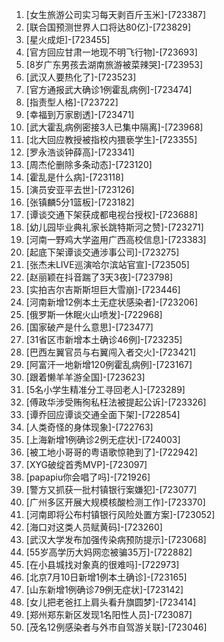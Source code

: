 
1. [女生旅游公司实习每天剥百斤玉米]-[723387]
1. [联合国预测世界人口将达80亿]-[723829]
1. [星火成炬]-[723455]
1. [官方回应甘肃一地现不明飞行物]-[723693]
1. [8岁广东男孩去湖南旅游被菜辣哭]-[723953]
1. [武汉人要热化了]-[723523]
1. [官方通报武大确诊1例霍乱病例]-[723474]
1. [指责型人格]-[723722]
1. [幸福到万家剧透]-[723471]
1. [武大霍乱病例密接3人已集中隔离]-[723968]
1. [北大回应教授被指校内猥亵学生]-[723355]
1. [罗永浩谈钟薛高]-[723341]
1. [周杰伦删除多条动态]-[723120]
1. [霍乱是什么病]-[723118]
1. [演员安亚平去世]-[723126]
1. [张镇麟5分1篮板]-[723182]
1. [谭谈交通下架获成都电视台授权]-[723688]
1. [幼儿园毕业典礼家长跳特斯河之赞]-[723271]
1. [河南一野鸡大学盗用广西高校信息]-[723383]
1. [起底下架谭谈交通涉事公司]-[723275]
1. [张杰未LIVE巡演哈尔滨站官宣]-[723505]
1. [赵丽颖在抖音踹了3天3夜]-[723798]
1. [实拍吉尔吉斯斯坦巨大雪崩]-[723446]
1. [河南新增12例本土无症状感染者]-[723206]
1. [俄罗斯一休眠火山喷发]-[722968]
1. [国家破产是什么意思]-[723477]
1. [31省区市新增本土确诊46例]-[723235]
1. [巴西左翼官员与右翼闯入者交火]-[723421]
1. [阿富汗一地新增120例霍乱病例]-[723167]
1. [跟着懒羊羊游全国]-[723623]
1. [5名小学生精准分工寻回老人]-[723289]
1. [傅政华涉受贿徇私枉法被提起公诉]-[723326]
1. [谭乔回应谭谈交通全面下架]-[722854]
1. [人类奇怪的身体现象]-[722763]
1. [上海新增1例确诊2例无症状]-[724003]
1. [被工地小哥哥的粤语歌惊艳到了]-[722942]
1. [XYG破绽首秀MVP]-[723097]
1. [papapiu你会唱了吗]-[721926]
1. [警方又抓获一批村镇银行案嫌犯]-[723077]
1. [广州多区开展大规模核酸检测工作]-[723370]
1. [河南即将公布村镇银行风险处置方案]-[723052]
1. [海口对这类人员赋黄码]-[723260]
1. [武汉大学发布加强传染病预防提示]-[723068]
1. [55岁高学历大妈网恋被骗35万]-[722882]
1. [在小县城找对象真的很难吗]-[722973]
1. [北京7月10日新增1例本土确诊]-[723165]
1. [山东新增1例确诊79例无症状]-[723142]
1. [女儿把老爸扛上肩头看升旗圆梦]-[723414]
1. [郑州郑东新区发现1名阳性人员]-[723087]
1. [茂名12例感染者与外市自驾游关联]-[723046]